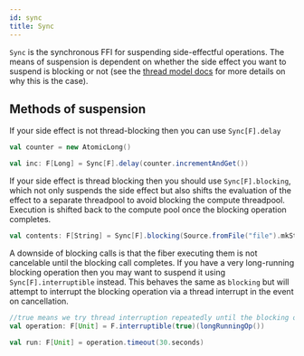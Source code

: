```yaml
---
id: sync
title: Sync
---
```


`Sync` is the synchronous FFI for suspending side-effectful operations. The
means of suspension is dependent on whether the side effect you want to
suspend is blocking or not (see the [thread model docs](../thread-model.md)
for more details on why this is the case).

## Methods of suspension

If your side effect is not thread-blocking then you can use `Sync[F].delay`
```scala
val counter = new AtomicLong()

val inc: F[Long] = Sync[F].delay(counter.incrementAndGet())
```

If your side effect is thread blocking then you should use `Sync[F].blocking`,
which not only suspends the side effect but also shifts the evaluation
of the effect to a separate threadpool to avoid blocking the compute
threadpool. Execution is shifted back to the compute pool once
the blocking operation completes.
```scala
val contents: F[String] = Sync[F].blocking(Source.fromFile("file").mkString)
```

A downside of blocking calls is that the fiber executing them is not cancelable
until the blocking call completes. If you have a very long-running blocking
operation then you may want to suspend it using `Sync[F].interruptible` instead.
This behaves the same as `blocking` but will attempt to interrupt the blocking
operation via a thread interrupt in the event on cancellation.
```scala
//true means we try thread interruption repeatedly until the blocking operation exits
val operation: F[Unit] = F.interruptible(true)(longRunningOp())

val run: F[Unit] = operation.timeout(30.seconds)
```
